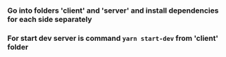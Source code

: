 ### Go into folders 'client' and 'server' and install dependencies for each side separately
### For start dev server is command `yarn start-dev` from 'client' folder 

